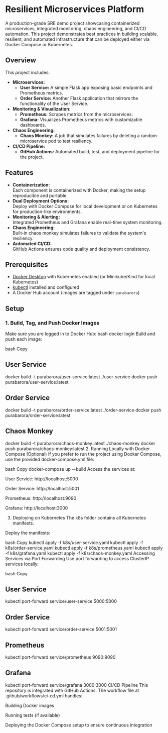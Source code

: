 # Resilient Microservices Platform

A production-grade SRE demo project showcasing containerized microservices, integrated monitoring, chaos engineering, and CI/CD automation. This project demonstrates best practices in building scalable, resilient, and automated infrastructure that can be deployed either via Docker Compose or Kubernetes.

## Overview

This project includes:
- **Microservices:**  
  - **User Service:** A simple Flask app exposing basic endpoints and Prometheus metrics.
  - **Order Service:** Another Flask application that mirrors the functionality of the User Service.
- **Monitoring & Visualization:**  
  - **Prometheus:** Scrapes metrics from the microservices.
  - **Grafana:** Visualizes Prometheus metrics with customizable dashboards.
- **Chaos Engineering:**  
  - **Chaos Monkey:** A job that simulates failures by deleting a random microservice pod to test resiliency.
- **CI/CD Pipeline:**  
  - **GitHub Actions:** Automated build, test, and deployment pipeline for the project.

## Features

- **Containerization:**  
  Each component is containerized with Docker, making the setup reproducible and portable.
- **Dual Deployment Options:**  
  Deploy with Docker Compose for local development or on Kubernetes for production-like environments.
- **Monitoring & Alerting:**  
  Integrated Prometheus and Grafana enable real-time system monitoring.
- **Chaos Engineering:**  
  Built-in chaos monkey simulates failures to validate the system's resiliency.
- **Automated CI/CD:**  
  GitHub Actions ensures code quality and deployment consistency.

## Prerequisites

- [Docker Desktop](https://www.docker.com/get-started) with Kubernetes enabled (or Minikube/Kind for local Kubernetes)
- [kubectl](https://kubernetes.io/docs/tasks/tools/) installed and configured
- A Docker Hub account (images are tagged under `purabarora`)

## Setup

### 1. Build, Tag, and Push Docker Images

Make sure you are logged in to Docker Hub:
bash
docker login
Build and push each image:

bash
Copy
## User Service
docker build -t purabarora/user-service:latest ./user-service
docker push purabarora/user-service:latest

## Order Service
docker build -t purabarora/order-service:latest ./order-service
docker push purabarora/order-service:latest

## Chaos Monkey
docker build -t purabarora/chaos-monkey:latest ./chaos-monkey
docker push purabarora/chaos-monkey:latest
2. Running Locally with Docker Compose (Optional)
If you prefer to run the project using Docker Compose, use the provided docker-compose.yml file:

bash
Copy
docker-compose up --build
Access the services at:

User Service: http://localhost:5000

Order Service: http://localhost:5001

Prometheus: http://localhost:9090

Grafana: http://localhost:3000

3. Deploying on Kubernetes
The k8s folder contains all Kubernetes manifests.

Deploy the manifests:

bash
Copy
kubectl apply -f k8s/user-service.yaml
kubectl apply -f k8s/order-service.yaml
kubectl apply -f k8s/prometheus.yaml
kubectl apply -f k8s/grafana.yaml
kubectl apply -f k8s/chaos-monkey.yaml
Accessing Services via Port Forwarding
Use port forwarding to access ClusterIP services locally:

bash
Copy
## User Service
kubectl port-forward service/user-service 5000:5000

## Order Service
kubectl port-forward service/order-service 5001:5001

## Prometheus
kubectl port-forward service/prometheus 9090:9090

## Grafana
kubectl port-forward service/grafana 3000:3000
CI/CD Pipeline
This repository is integrated with GitHub Actions. The workflow file at .github/workflows/ci-cd.yml handles:

Building Docker images

Running tests (if available)

Deploying the Docker Compose setup to ensure continuous integration
